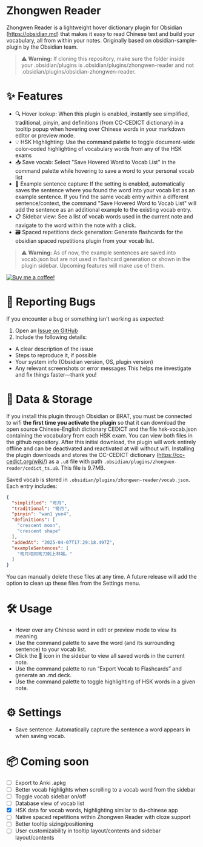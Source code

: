 # Zhongwen Reader
Zhongwen Reader is a lightweight hover dictionary plugin for Obsidian (https://obsidian.md) that makes it easy to read Chinese text and build your vocabulary, all from within your notes. Originally based on obsidian-sample-plugin by the Obsidian team.

> ⚠️ **Warning:** If cloning this repository, make sure the folder inside your .obsidian/plugins is .obsidian/plugins/zhongwen-reader and not .obsidian/plugins/obsidian-zhongwen-reader.

# ✨ Features
- 🔍 Hover lookup: When this plugin is enabled, instantly see simplified, traditional, pinyin, and definitions (from CC-CEDICT dictionary) in a tooltip popup when hovering over Chinese words in your markdown editor or preview mode.
- 💡 HSK Highlighting: Use the command palette to toggle document-wide color-coded highlighting of vocabulary words from any of the HSK exams
- 📥 Save vocab: Select "Save Hovered Word to Vocab List" in the command palette while hovering to save a word to your personal vocab list
- 🧠 Example sentence capture: If the setting is enabled, automatically saves the sentence where you found the word into your vocab list as an example sentence. If you find the same vocab entry within a different sentence/context, the command "Save Hovered Word to Vocab List" will add the sentence as an additional example to the existing vocab entry.
- 📋 Sidebar view: See a list of vocab words used in the current note and navigate to the word within the note with a click.
- 🗃️ Spaced repetitions deck generation: Generate flashcards for the obsidian spaced repetitions plugin from your vocab list.

> ⚠️ **Warning:** As of now, the example sentences are saved into vocab.json but are not used in flashcard generation or shown in the plugin sidebar. Upcoming features will make use of them.

[![Buy me a coffee!](https://ko-fi.com/img/githubbutton_sm.svg)](https://ko-fi.com/natipt)

# 🐛 Reporting Bugs
If you encounter a bug or something isn't working as expected:
1. Open an [Issue on GitHub](https://github.com/natipt/obsidian-zhongwen-reader/issues)
2. Include the following details:
  - A clear description of the issue
  - Steps to reproduce it, if possible
  - Your system info (Obsidian version, OS, plugin version)
  - Any relevant screenshots or error messages
This helps me investigate and fix things faster—thank you!

# 🧾 Data & Storage
If you install this plugin through Obsidian or BRAT, you must be connected to wifi **the first time you activate the plugin** so that it can download the open source Chinese-English dictionary CEDICT and the file hsk-vocab.json containing the vocabulary from each HSK exam. You can view both files in the github repository. After this initial download, the plugin will work entirely offline and can be deactivated and reactivated at will without wifi. Installing the plugin downloads and stores the CC-CEDICT dictionary (https://cc-cedict.org/wiki/) as a `.u8` file with path `.obsidian/plugins/zhongwen-reader/cedict_ts.u8`. This file is 9.7MB.

Saved vocab is stored in `.obsidian/plugins/zhongwen-reader/vocab.json`.
Each entry includes:
```json
{
  "simplified": "弯月",
  "traditional": "彎月",
  "pinyin": "wan1 yue4",
  "definitions": [
    "crescent moon",
    "crescent shape"
  ],
  "addedAt": "2025-04-07T17:29:18.497Z",
  "exampleSentences": [
    "弯月相同弯刀刺上林端。"
  ]
}
```
You can manually delete these files at any time. A future release will add the option to clean up these files from the Settings menu.
# 🛠️ Usage
- Hover over any Chinese word in edit or preview mode to view its meaning.
- Use the command palette to save the word (and its surrounding sentence) to your vocab list.
- Click the 📘 icon in the sidebar to view all saved words in the current note.
- Use the command palette to run “Export Vocab to Flashcards” and generate an .md deck.
- Use the command palette to toggle highlighting of HSK words in a given note.

# ⚙️ Settings
- Save sentence: Automatically capture the sentence a word appears in when saving vocab.

# 📦 Coming soon
- [ ] Export to Anki .apkg
- [ ] Better vocab highlights when scrolling to a vocab word from the sidebar
- [ ] Toggle vocab sidebar on/off
- [ ] Database view of vocab list
- [x] HSK data for vocab words, highlighting similar to du-chinese app
- [ ] Native spaced repetitions within Zhongwen Reader with cloze support
- [ ] Better tooltip sizing/positioning
- [ ] User customizability in tooltip layout/contents and sidebar layout/contents
